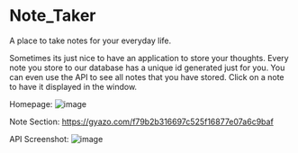 # Note_Taker
A place to take notes for your everyday life.

Sometimes its just nice to have an application to store your thoughts. Every note you store to our database has a unique id generated just for you. You can even use the API to see all notes that you have stored. Click on a note to have it displayed in the window.

Homepage:
![image](https://user-images.githubusercontent.com/44784107/174414519-16282b02-7f66-4788-84a5-dc21757dc5ec.png)

Note Section:
https://gyazo.com/f79b2b316697c525f16877e07a6c9baf

API Screenshot:
![image](https://user-images.githubusercontent.com/44784107/174414491-dcc26bcd-3a01-4764-936e-4bac6b462373.png)
